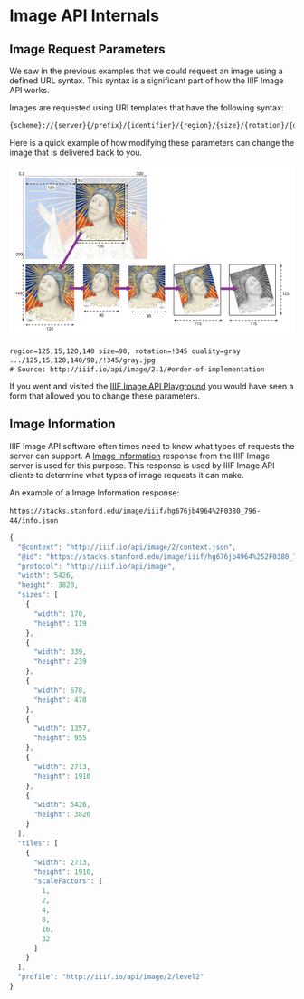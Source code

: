 # Image API Internals

## Image Request Parameters
We saw in the previous examples that we could request an image using a defined URL syntax. This syntax is a significant part of how the IIIF Image API works.

Images are requested using URI templates that have the following syntax:

```html
{scheme}://{server}{/prefix}/{identifier}/{region}/{size}/{rotation}/{quality}.{format}
``` 

Here is a quick example of how modifying these parameters can change the image that is delivered back to you.

[![transformation](../images/transformation.png)](http://iiif.io/api/image/2.1/#order-of-implementation)
```
region=125,15,120,140 size=90, rotation=!345 quality=gray
.../125,15,120,140/90,/!345/gray.jpg
# Source: http://iiif.io/api/image/2.1/#order-of-implementation
```

If you went and visited the [IIIF Image API Playground](https://www.learniiif.org/image-api/playground) you would have seen a form that allowed you to change these parameters.

## Image Information
IIIF Image API software often times need to know what types of requests the server can support. A [Image Information](http://iiif.io/api/image/2.1/#image-information) response from the IIIF Image server is used for this purpose. This response is used by IIIF Image API clients to determine what types of image requests it can make.

An example of a Image Information response:

`https://stacks.stanford.edu/image/iiif/hg676jb4964%2F0380_796-44/info.json`

```javascript
{
  "@context": "http://iiif.io/api/image/2/context.json",
  "@id": "https://stacks.stanford.edu/image/iiif/hg676jb4964%252F0380_796-44",
  "protocol": "http://iiif.io/api/image",
  "width": 5426,
  "height": 3820,
  "sizes": [
    {
      "width": 170,
      "height": 119
    },
    {
      "width": 339,
      "height": 239
    },
    {
      "width": 678,
      "height": 478
    },
    {
      "width": 1357,
      "height": 955
    },
    {
      "width": 2713,
      "height": 1910
    },
    {
      "width": 5426,
      "height": 3820
    }
  ],
  "tiles": [
    {
      "width": 2713,
      "height": 1910,
      "scaleFactors": [
        1,
        2,
        4,
        8,
        16,
        32
      ]
    }
  ],
  "profile": "http://iiif.io/api/image/2/level2"
}
```
